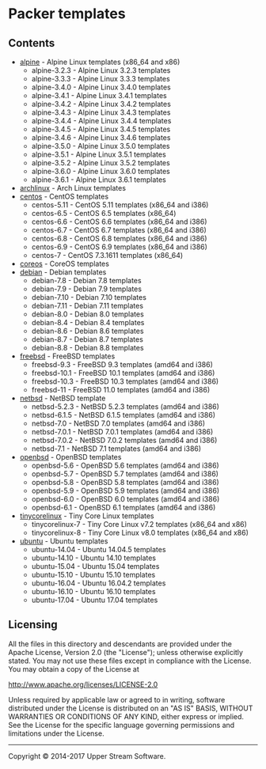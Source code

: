 # Packer templates

## Contents

* [alpine](alpine/README.mdown) - Alpine Linux templates (x86_64 and x86)
    * alpine-3.2.3 - Alpine Linux 3.2.3 templates
    * alpine-3.3.3 - Alpine Linux 3.3.3 templates
    * alpine-3.4.0 - Alpine Linux 3.4.0 templates
    * alpine-3.4.1 - Alpine Linux 3.4.1 templates
    * alpine-3.4.2 - Alpine Linux 3.4.2 templates
    * alpine-3.4.3 - Alpine Linux 3.4.3 templates
    * alpine-3.4.4 - Alpine Linux 3.4.4 templates
    * alpine-3.4.5 - Alpine Linux 3.4.5 templates
    * alpine-3.4.6 - Alpine Linux 3.4.6 templates
    * alpine-3.5.0 - Alpine Linux 3.5.0 templates
    * alpine-3.5.1 - Alpine Linux 3.5.1 templates
    * alpine-3.5.2 - Alpine Linux 3.5.2 templates
    * alpine-3.6.0 - Alpine Linux 3.6.0 templates
    * alpine-3.6.1 - Alpine Linux 3.6.1 templates
* [archlinux](archlinux/README.mdown) - Arch Linux templates
* [centos](centos/README.mdown) - CentOS templates
    * centos-5.11 - CentOS 5.11 templates (x86_64 and i386)
    * centos-6.5 - CentOS 6.5 templates (x86_64)
    * centos-6.6 - CentOS 6.6 templates (x86_64 and i386)
    * centos-6.7 - CentOS 6.7 templates (x86_64 and i386)
    * centos-6.8 - CentOS 6.8 templates (x86_64 and i386)
    * centos-6.9 - CentOS 6.9 templates (x86_64 and i386)
    * centos-7 - CentOS 7.3.1611 templates (x86_64)
* [coreos](coreos/README.mdown) - CoreOS templates
* [debian](debian/README.mdown) - Debian templates
    * debian-7.8 - Debian 7.8 templates
    * debian-7.9 - Debian 7.9 templates
    * debian-7.10 - Debian 7.10 templates
    * debian-7.11 - Debian 7.11 templates
    * debian-8.0 - Debian 8.0 templates
    * debian-8.4 - Debian 8.4 templates
    * debian-8.6 - Debian 8.6 templates
    * debian-8.7 - Debian 8.7 templates
    * debian-8.8 - Debian 8.8 templates
* [freebsd](freebsd/README.mdown) - FreeBSD templates
    * freebsd-9.3 - FreeBSD 9.3 templates (amd64 and i386)
    * freebsd-10.1 - FreeBSD 10.1 templates (amd64 and i386)
    * freebsd-10.3 - FreeBSD 10.3 templates (amd64 and i386)
    * freebsd-11 - FreeBSD 11.0 templates (amd64 and i386)
* [netbsd](netbsd/README.mdown) - NetBSD template
    * netbsd-5.2.3 - NetBSD 5.2.3 templates (amd64 and i386)
    * netbsd-6.1.5 - NetBSD 6.1.5 templates (amd64 and i386)
    * netbsd-7.0 - NetBSD 7.0 templates (amd64 and i386)
    * netbsd-7.0.1 - NetBSD 7.0.1 templates (amd64 and i386)
    * netbsd-7.0.2 - NetBSD 7.0.2 templates (amd64 and i386)
    * netbsd-7.1 - NetBSD 7.1 templates (amd64 and i386)
* [openbsd](openbsd/README.mdown) - OpenBSD templates
    * openbsd-5.6 - OpenBSD 5.6 templates (amd64 and i386)
    * openbsd-5.7 - OpenBSD 5.7 templates (amd64 and i386)
    * openbsd-5.8 - OpenBSD 5.8 templates (amd64 and i386)
    * openbsd-5.9 - OpenBSD 5.9 templates (amd64 and i386)
    * openbsd-6.0 - OpenBSD 6.0 templates (amd64 and i386)
    * openbsd-6.1 - OpenBSD 6.1 templates (amd64 and i386)
* [tinycorelinux](tinycorelinux/README.mdown) - Tiny Core Linux templates
    * tinycorelinux-7 - Tiny Core Linux v7.2 templates (x86_64 and x86)
    * tinycorelinux-8 - Tiny Core Linux v8.0 templates (x86_64 and x86)
* [ubuntu](ubuntu/README.mdown) - Ubuntu templates
    * ubuntu-14.04 - Ubuntu 14.04.5 templates
    * ubuntu-14.10 - Ubuntu 14.10 templates
    * ubuntu-15.04 - Ubuntu 15.04 templates
    * ubuntu-15.10 - Ubuntu 15.10 templates
    * ubuntu-16.04 - Ubuntu 16.04.2 templates
    * ubuntu-16.10 - Ubuntu 16.10 templates
    * ubuntu-17.04 - Ubuntu 17.04 templates


## Licensing

All the files in this directory and descendants are provided under the Apache License,
Version 2.0 (the "License"); unless otherwise explicitly stated.  You may not use these
files except in compliance with the License.  You may obtain a copy of the License at

   <http://www.apache.org/licenses/LICENSE-2.0>

Unless required by applicable law or agreed to in writing, software distributed under
the License is distributed on an "AS IS" BASIS, WITHOUT WARRANTIES OR CONDITIONS OF ANY
KIND, either express or implied.  See the License for the specific language governing
permissions and limitations under the License.

- - -

Copyright &copy; 2014-2017 Upper Stream Software.
